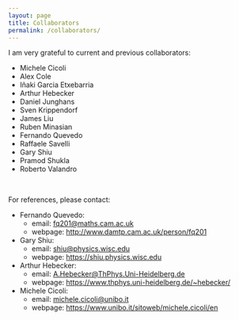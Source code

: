 ```yaml
---
layout: page
title: Collaborators
permalink: /collaborators/
---
```


I am very grateful to current and previous collaborators:

- Michele Cicoli
- Alex Cole
- Iñaki Garcia Etxebarria
- Arthur Hebecker
- Daniel Junghans
- Sven Krippendorf
- James Liu
- Ruben Minasian
- Fernando Quevedo 
- Raffaele Savelli
- Gary Shiu
- Pramod Shukla
- Roberto Valandro

<br>

For references, please contact:

* Fernando Quevedo: 
    - email: <a href= "mailto:fq201@maths.cam.ac.uk">fq201@maths.cam.ac.uk</a>
    - webpage: http://www.damtp.cam.ac.uk/person/fq201
* Gary Shiu: 
    - email: <a href= "mailto:shiu@physics.wisc.edu">shiu@physics.wisc.edu</a>
    - webpage: https://shiu.physics.wisc.edu
* Arthur Hebecker: 
    - email: <a href= "mailto:A.Hebecker@ThPhys.Uni-Heidelberg.de">A.Hebecker@ThPhys.Uni-Heidelberg.de</a>
    - webpage: https://www.thphys.uni-heidelberg.de/~hebecker/
* Michele Cicoli:
    - email: <a href= "mailto:michele.cicoli@unibo.it">michele.cicoli@unibo.it</a>
    - webpage: https://www.unibo.it/sitoweb/michele.cicoli/en




